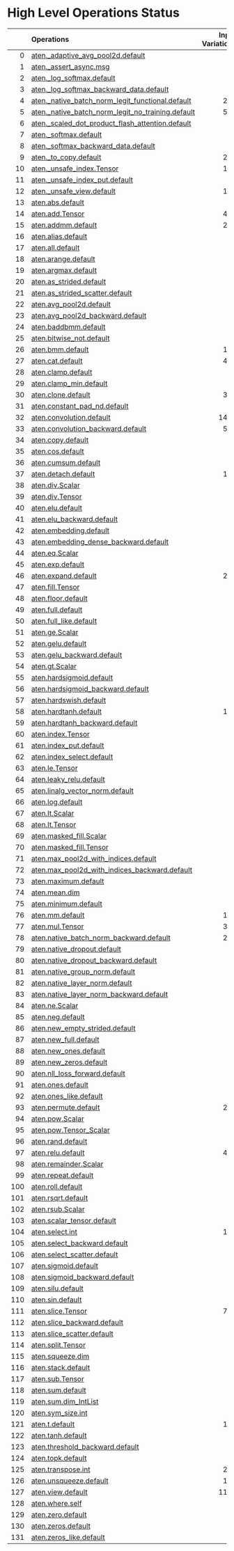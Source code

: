 # High Level Operations Status
|     | Operations                                                                                                           |   Input Variations |   Converted |   Removed |   Fallback | Completed   |   Score |
|----:|:---------------------------------------------------------------------------------------------------------------------|-------------------:|------------:|----------:|-----------:|:------------|--------:|
|   0 | [aten._adaptive_avg_pool2d.default](operations/aten._adaptive_avg_pool2d.default.md)                                 |                  1 |           0 |         1 |          0 | ✅          |    1    |
|   1 | [aten._assert_async.msg](operations/aten._assert_async.msg.md)                                                       |                  1 |           0 |         0 |          0 | ✘           |    0    |
|   2 | [aten._log_softmax.default](operations/aten._log_softmax.default.md)                                                 |                  2 |           0 |         1 |          0 | 🚧          |    0.5  |
|   3 | [aten._log_softmax_backward_data.default](operations/aten._log_softmax_backward_data.default.md)                     |                  1 |           0 |         0 |          0 | ✘           |    0    |
|   4 | [aten._native_batch_norm_legit_functional.default](operations/aten._native_batch_norm_legit_functional.default.md)   |                219 |           0 |         0 |          0 | ✘           |    0    |
|   5 | [aten._native_batch_norm_legit_no_training.default](operations/aten._native_batch_norm_legit_no_training.default.md) |                547 |         547 |         0 |          0 | ✅          |    1    |
|   6 | [aten._scaled_dot_product_flash_attention.default](operations/aten._scaled_dot_product_flash_attention.default.md)   |                 23 |           0 |         0 |          0 | ✘           |    0    |
|   7 | [aten._softmax.default](operations/aten._softmax.default.md)                                                         |                 77 |          44 |         0 |          0 | 🚧          |    0.57 |
|   8 | [aten._softmax_backward_data.default](operations/aten._softmax_backward_data.default.md)                             |                  7 |           0 |         0 |          0 | ✘           |    0    |
|   9 | [aten._to_copy.default](operations/aten._to_copy.default.md)                                                         |                296 |         101 |         9 |          0 | 🚧          |    0.37 |
|  10 | [aten._unsafe_index.Tensor](operations/aten._unsafe_index.Tensor.md)                                                 |                140 |           0 |         0 |          0 | ✘           |    0    |
|  11 | [aten._unsafe_index_put.default](operations/aten._unsafe_index_put.default.md)                                       |                 18 |           0 |         0 |          0 | ✘           |    0    |
|  12 | [aten._unsafe_view.default](operations/aten._unsafe_view.default.md)                                                 |                117 |         113 |         0 |          0 | 🚧          |    0.97 |
|  13 | [aten.abs.default](operations/aten.abs.default.md)                                                                   |                  2 |           0 |         0 |          0 | ✘           |    0    |
|  14 | [aten.add.Tensor](operations/aten.add.Tensor.md)                                                                     |                467 |         327 |         0 |          0 | 🚧          |    0.7  |
|  15 | [aten.addmm.default](operations/aten.addmm.default.md)                                                               |                270 |         236 |         0 |          0 | 🚧          |    0.87 |
|  16 | [aten.alias.default](operations/aten.alias.default.md)                                                               |                  1 |           0 |         0 |          0 | ✘           |    0    |
|  17 | [aten.all.default](operations/aten.all.default.md)                                                                   |                  1 |           0 |         0 |          1 | ✘           |    0    |
|  18 | [aten.arange.default](operations/aten.arange.default.md)                                                             |                  1 |           0 |         0 |          0 | ✘           |    0    |
|  19 | [aten.argmax.default](operations/aten.argmax.default.md)                                                             |                  4 |           0 |         0 |          0 | ✘           |    0    |
|  20 | [aten.as_strided.default](operations/aten.as_strided.default.md)                                                     |                 20 |          14 |         6 |          0 | ✅          |    1    |
|  21 | [aten.as_strided_scatter.default](operations/aten.as_strided_scatter.default.md)                                     |                 12 |           0 |         0 |          0 | ✘           |    0    |
|  22 | [aten.avg_pool2d.default](operations/aten.avg_pool2d.default.md)                                                     |                 16 |           0 |         0 |          0 | ✘           |    0    |
|  23 | [aten.avg_pool2d_backward.default](operations/aten.avg_pool2d_backward.default.md)                                   |                  8 |           0 |         0 |          0 | ✘           |    0    |
|  24 | [aten.baddbmm.default](operations/aten.baddbmm.default.md)                                                           |                  3 |           0 |         0 |          0 | ✘           |    0    |
|  25 | [aten.bitwise_not.default](operations/aten.bitwise_not.default.md)                                                   |                  1 |           0 |         0 |          0 | ✘           |    0    |
|  26 | [aten.bmm.default](operations/aten.bmm.default.md)                                                                   |                162 |         101 |         0 |          0 | 🚧          |    0.62 |
|  27 | [aten.cat.default](operations/aten.cat.default.md)                                                                   |                418 |         354 |        11 |          0 | 🚧          |    0.87 |
|  28 | [aten.clamp.default](operations/aten.clamp.default.md)                                                               |                 23 |          23 |         0 |          0 | ✅          |    1    |
|  29 | [aten.clamp_min.default](operations/aten.clamp_min.default.md)                                                       |                  9 |           0 |         9 |          0 | ✅          |    1    |
|  30 | [aten.clone.default](operations/aten.clone.default.md)                                                               |                395 |           0 |       321 |          0 | 🚧          |    0.81 |
|  31 | [aten.constant_pad_nd.default](operations/aten.constant_pad_nd.default.md)                                           |                 66 |          41 |         0 |          0 | 🚧          |    0.62 |
|  32 | [aten.convolution.default](operations/aten.convolution.default.md)                                                   |               1469 |        1425 |         0 |          0 | 🚧          |    0.97 |
|  33 | [aten.convolution_backward.default](operations/aten.convolution_backward.default.md)                                 |                569 |           0 |         0 |          0 | ✘           |    0    |
|  34 | [aten.copy.default](operations/aten.copy.default.md)                                                                 |                 16 |           0 |        15 |          0 | 🚧          |    0.94 |
|  35 | [aten.cos.default](operations/aten.cos.default.md)                                                                   |                  3 |           2 |         0 |          0 | 🚧          |    0.67 |
|  36 | [aten.cumsum.default](operations/aten.cumsum.default.md)                                                             |                 10 |           1 |         0 |          0 | 🚧          |    0.1  |
|  37 | [aten.detach.default](operations/aten.detach.default.md)                                                             |                119 |           0 |       119 |          0 | ✅          |    1    |
|  38 | [aten.div.Scalar](operations/aten.div.Scalar.md)                                                                     |                 21 |           0 |         0 |          0 | ✘           |    0    |
|  39 | [aten.div.Tensor](operations/aten.div.Tensor.md)                                                                     |                 79 |          56 |         0 |          0 | 🚧          |    0.71 |
|  40 | [aten.elu.default](operations/aten.elu.default.md)                                                                   |                  1 |           1 |         0 |          0 | ✅          |    1    |
|  41 | [aten.elu_backward.default](operations/aten.elu_backward.default.md)                                                 |                  1 |           0 |         0 |          0 | ✘           |    0    |
|  42 | [aten.embedding.default](operations/aten.embedding.default.md)                                                       |                 93 |          55 |         0 |          0 | 🚧          |    0.59 |
|  43 | [aten.embedding_dense_backward.default](operations/aten.embedding_dense_backward.default.md)                         |                  3 |           0 |         0 |          0 | ✘           |    0    |
|  44 | [aten.eq.Scalar](operations/aten.eq.Scalar.md)                                                                       |                 16 |          11 |         0 |          0 | 🚧          |    0.69 |
|  45 | [aten.exp.default](operations/aten.exp.default.md)                                                                   |                 10 |           9 |         0 |          0 | 🚧          |    0.9  |
|  46 | [aten.expand.default](operations/aten.expand.default.md)                                                             |                279 |          54 |       142 |          0 | 🚧          |    0.7  |
|  47 | [aten.fill.Tensor](operations/aten.fill.Tensor.md)                                                                   |                 30 |           0 |         0 |          0 | ✘           |    0    |
|  48 | [aten.floor.default](operations/aten.floor.default.md)                                                               |                  2 |           2 |         0 |          0 | ✅          |    1    |
|  49 | [aten.full.default](operations/aten.full.default.md)                                                                 |                  9 |           6 |         0 |          0 | 🚧          |    0.67 |
|  50 | [aten.full_like.default](operations/aten.full_like.default.md)                                                       |                  6 |           0 |         0 |          0 | ✘           |    0    |
|  51 | [aten.ge.Scalar](operations/aten.ge.Scalar.md)                                                                       |                  1 |           1 |         0 |          0 | ✅          |    1    |
|  52 | [aten.gelu.default](operations/aten.gelu.default.md)                                                                 |                 49 |          44 |         0 |          0 | 🚧          |    0.9  |
|  53 | [aten.gelu_backward.default](operations/aten.gelu_backward.default.md)                                               |                  9 |           0 |         0 |          0 | ✘           |    0    |
|  54 | [aten.gt.Scalar](operations/aten.gt.Scalar.md)                                                                       |                  4 |           0 |         0 |          0 | ✘           |    0    |
|  55 | [aten.hardsigmoid.default](operations/aten.hardsigmoid.default.md)                                                   |                 15 |          15 |         0 |          0 | ✅          |    1    |
|  56 | [aten.hardsigmoid_backward.default](operations/aten.hardsigmoid_backward.default.md)                                 |                  9 |           0 |         0 |          0 | ✘           |    0    |
|  57 | [aten.hardswish.default](operations/aten.hardswish.default.md)                                                       |                 27 |          27 |         0 |          0 | ✅          |    1    |
|  58 | [aten.hardtanh.default](operations/aten.hardtanh.default.md)                                                         |                112 |         112 |         0 |          0 | ✅          |    1    |
|  59 | [aten.hardtanh_backward.default](operations/aten.hardtanh_backward.default.md)                                       |                 93 |           0 |         0 |          0 | ✘           |    0    |
|  60 | [aten.index.Tensor](operations/aten.index.Tensor.md)                                                                 |                 21 |           0 |        17 |          0 | 🚧          |    0.81 |
|  61 | [aten.index_put.default](operations/aten.index_put.default.md)                                                       |                  6 |           0 |         0 |          0 | ✘           |    0    |
|  62 | [aten.index_select.default](operations/aten.index_select.default.md)                                                 |                  1 |           0 |         1 |          0 | ✅          |    1    |
|  63 | [aten.le.Tensor](operations/aten.le.Tensor.md)                                                                       |                  1 |           0 |         0 |          0 | ✘           |    0    |
|  64 | [aten.leaky_relu.default](operations/aten.leaky_relu.default.md)                                                     |                 13 |          13 |         0 |          0 | ✅          |    1    |
|  65 | [aten.linalg_vector_norm.default](operations/aten.linalg_vector_norm.default.md)                                     |                 11 |           0 |         0 |          0 | ✘           |    0    |
|  66 | [aten.log.default](operations/aten.log.default.md)                                                                   |                  7 |           1 |         0 |          0 | 🚧          |    0.14 |
|  67 | [aten.lt.Scalar](operations/aten.lt.Scalar.md)                                                                       |                  7 |           1 |         0 |          0 | 🚧          |    0.14 |
|  68 | [aten.lt.Tensor](operations/aten.lt.Tensor.md)                                                                       |                  2 |           0 |         0 |          0 | ✘           |    0    |
|  69 | [aten.masked_fill.Scalar](operations/aten.masked_fill.Scalar.md)                                                     |                 36 |          17 |         0 |          0 | 🚧          |    0.47 |
|  70 | [aten.masked_fill.Tensor](operations/aten.masked_fill.Tensor.md)                                                     |                  1 |           1 |         0 |          0 | ✅          |    1    |
|  71 | [aten.max_pool2d_with_indices.default](operations/aten.max_pool2d_with_indices.default.md)                           |                 44 |          41 |         0 |          0 | 🚧          |    0.93 |
|  72 | [aten.max_pool2d_with_indices_backward.default](operations/aten.max_pool2d_with_indices_backward.default.md)         |                 26 |           0 |         0 |          0 | ✘           |    0    |
|  73 | [aten.maximum.default](operations/aten.maximum.default.md)                                                           |                  4 |           0 |         0 |          0 | ✘           |    0    |
|  74 | [aten.mean.dim](operations/aten.mean.dim.md)                                                                         |                 86 |          79 |         0 |          0 | 🚧          |    0.92 |
|  75 | [aten.minimum.default](operations/aten.minimum.default.md)                                                           |                  6 |           0 |         0 |          0 | ✘           |    0    |
|  76 | [aten.mm.default](operations/aten.mm.default.md)                                                                     |                175 |         130 |         0 |          0 | 🚧          |    0.74 |
|  77 | [aten.mul.Tensor](operations/aten.mul.Tensor.md)                                                                     |                307 |         211 |         0 |          0 | 🚧          |    0.69 |
|  78 | [aten.native_batch_norm_backward.default](operations/aten.native_batch_norm_backward.default.md)                     |                219 |           0 |         0 |          0 | ✘           |    0    |
|  79 | [aten.native_dropout.default](operations/aten.native_dropout.default.md)                                             |                  1 |           0 |         0 |          0 | ✘           |    0    |
|  80 | [aten.native_dropout_backward.default](operations/aten.native_dropout_backward.default.md)                           |                  1 |           0 |         0 |          0 | ✘           |    0    |
|  81 | [aten.native_group_norm.default](operations/aten.native_group_norm.default.md)                                       |                  1 |           0 |         0 |          0 | ✘           |    0    |
|  82 | [aten.native_layer_norm.default](operations/aten.native_layer_norm.default.md)                                       |                 78 |          67 |         0 |          0 | 🚧          |    0.86 |
|  83 | [aten.native_layer_norm_backward.default](operations/aten.native_layer_norm_backward.default.md)                     |                 13 |           0 |         0 |          0 | ✘           |    0    |
|  84 | [aten.ne.Scalar](operations/aten.ne.Scalar.md)                                                                       |                  7 |           7 |         0 |          0 | ✅          |    1    |
|  85 | [aten.neg.default](operations/aten.neg.default.md)                                                                   |                  8 |           2 |         0 |          0 | 🚧          |    0.25 |
|  86 | [aten.new_empty_strided.default](operations/aten.new_empty_strided.default.md)                                       |                  6 |           0 |         6 |          0 | ✅          |    1    |
|  87 | [aten.new_full.default](operations/aten.new_full.default.md)                                                         |                  2 |           0 |         2 |          0 | ✅          |    1    |
|  88 | [aten.new_ones.default](operations/aten.new_ones.default.md)                                                         |                  6 |           0 |         0 |          0 | ✘           |    0    |
|  89 | [aten.new_zeros.default](operations/aten.new_zeros.default.md)                                                       |                 38 |           0 |        38 |          0 | ✅          |    1    |
|  90 | [aten.nll_loss_forward.default](operations/aten.nll_loss_forward.default.md)                                         |                  1 |           0 |         0 |          0 | ✘           |    0    |
|  91 | [aten.ones.default](operations/aten.ones.default.md)                                                                 |                  2 |           0 |         0 |          0 | ✘           |    0    |
|  92 | [aten.ones_like.default](operations/aten.ones_like.default.md)                                                       |                  1 |           0 |         0 |          0 | ✘           |    0    |
|  93 | [aten.permute.default](operations/aten.permute.default.md)                                                           |                229 |         199 |         0 |          0 | 🚧          |    0.87 |
|  94 | [aten.pow.Scalar](operations/aten.pow.Scalar.md)                                                                     |                  1 |           0 |         0 |          0 | ✘           |    0    |
|  95 | [aten.pow.Tensor_Scalar](operations/aten.pow.Tensor_Scalar.md)                                                       |                 21 |           8 |         0 |          0 | 🚧          |    0.38 |
|  96 | [aten.rand.default](operations/aten.rand.default.md)                                                                 |                  1 |           0 |         0 |          0 | ✘           |    0    |
|  97 | [aten.relu.default](operations/aten.relu.default.md)                                                                 |                411 |         389 |         0 |          0 | 🚧          |    0.95 |
|  98 | [aten.remainder.Scalar](operations/aten.remainder.Scalar.md)                                                         |                  1 |           1 |         0 |          0 | ✅          |    1    |
|  99 | [aten.repeat.default](operations/aten.repeat.default.md)                                                             |                 13 |           8 |         3 |          0 | 🚧          |    0.85 |
| 100 | [aten.roll.default](operations/aten.roll.default.md)                                                                 |                 24 |          24 |         0 |          0 | ✅          |    1    |
| 101 | [aten.rsqrt.default](operations/aten.rsqrt.default.md)                                                               |                  9 |           0 |         0 |          0 | ✘           |    0    |
| 102 | [aten.rsub.Scalar](operations/aten.rsub.Scalar.md)                                                                   |                 36 |          23 |         0 |          0 | 🚧          |    0.64 |
| 103 | [aten.scalar_tensor.default](operations/aten.scalar_tensor.default.md)                                               |                  2 |           0 |         0 |          0 | ✘           |    0    |
| 104 | [aten.select.int](operations/aten.select.int.md)                                                                     |                103 |          89 |         1 |          0 | 🚧          |    0.87 |
| 105 | [aten.select_backward.default](operations/aten.select_backward.default.md)                                           |                  2 |           0 |         0 |          0 | ✘           |    0    |
| 106 | [aten.select_scatter.default](operations/aten.select_scatter.default.md)                                             |                  6 |           0 |         0 |          0 | ✘           |    0    |
| 107 | [aten.sigmoid.default](operations/aten.sigmoid.default.md)                                                           |                 54 |          53 |         0 |          0 | 🚧          |    0.98 |
| 108 | [aten.sigmoid_backward.default](operations/aten.sigmoid_backward.default.md)                                         |                 11 |           0 |         0 |          0 | ✘           |    0    |
| 109 | [aten.silu.default](operations/aten.silu.default.md)                                                                 |                  2 |           2 |         0 |          0 | ✅          |    1    |
| 110 | [aten.sin.default](operations/aten.sin.default.md)                                                                   |                  2 |           1 |         0 |          0 | 🚧          |    0.5  |
| 111 | [aten.slice.Tensor](operations/aten.slice.Tensor.md)                                                                 |                713 |         326 |       165 |          0 | 🚧          |    0.69 |
| 112 | [aten.slice_backward.default](operations/aten.slice_backward.default.md)                                             |                 36 |           0 |         0 |          0 | ✘           |    0    |
| 113 | [aten.slice_scatter.default](operations/aten.slice_scatter.default.md)                                               |                 93 |          72 |        19 |          0 | 🚧          |    0.98 |
| 114 | [aten.split.Tensor](operations/aten.split.Tensor.md)                                                                 |                 10 |           4 |         0 |          0 | 🚧          |    0.4  |
| 115 | [aten.squeeze.dim](operations/aten.squeeze.dim.md)                                                                   |                 17 |          17 |         0 |          0 | ✅          |    1    |
| 116 | [aten.stack.default](operations/aten.stack.default.md)                                                               |                 15 |          11 |         0 |          0 | 🚧          |    0.73 |
| 117 | [aten.sub.Tensor](operations/aten.sub.Tensor.md)                                                                     |                 51 |          32 |         0 |          0 | 🚧          |    0.63 |
| 118 | [aten.sum.default](operations/aten.sum.default.md)                                                                   |                  2 |           0 |         0 |          1 | ✘           |    0    |
| 119 | [aten.sum.dim_IntList](operations/aten.sum.dim_IntList.md)                                                           |                 50 |           0 |         0 |          0 | ✘           |    0    |
| 120 | [aten.sym_size.int](operations/aten.sym_size.int.md)                                                                 |                  8 |           0 |         0 |          0 | ✘           |    0    |
| 121 | [aten.t.default](operations/aten.t.default.md)                                                                       |                195 |         176 |         0 |          0 | 🚧          |    0.9  |
| 122 | [aten.tanh.default](operations/aten.tanh.default.md)                                                                 |                 16 |           9 |         0 |          0 | 🚧          |    0.56 |
| 123 | [aten.threshold_backward.default](operations/aten.threshold_backward.default.md)                                     |                 98 |           0 |         0 |          0 | ✘           |    0    |
| 124 | [aten.topk.default](operations/aten.topk.default.md)                                                                 |                  1 |           0 |         0 |          0 | ✘           |    0    |
| 125 | [aten.transpose.int](operations/aten.transpose.int.md)                                                               |                218 |         162 |         0 |          0 | 🚧          |    0.74 |
| 126 | [aten.unsqueeze.default](operations/aten.unsqueeze.default.md)                                                       |                162 |          96 |         0 |          0 | 🚧          |    0.59 |
| 127 | [aten.view.default](operations/aten.view.default.md)                                                                 |               1180 |         912 |         0 |          0 | 🚧          |    0.77 |
| 128 | [aten.where.self](operations/aten.where.self.md)                                                                     |                 13 |           0 |         0 |          0 | ✘           |    0    |
| 129 | [aten.zero.default](operations/aten.zero.default.md)                                                                 |                  8 |           0 |         0 |          0 | ✘           |    0    |
| 130 | [aten.zeros.default](operations/aten.zeros.default.md)                                                               |                 46 |          32 |         0 |          0 | 🚧          |    0.7  |
| 131 | [aten.zeros_like.default](operations/aten.zeros_like.default.md)                                                     |                  6 |           0 |         0 |          0 | ✘           |    0    |

